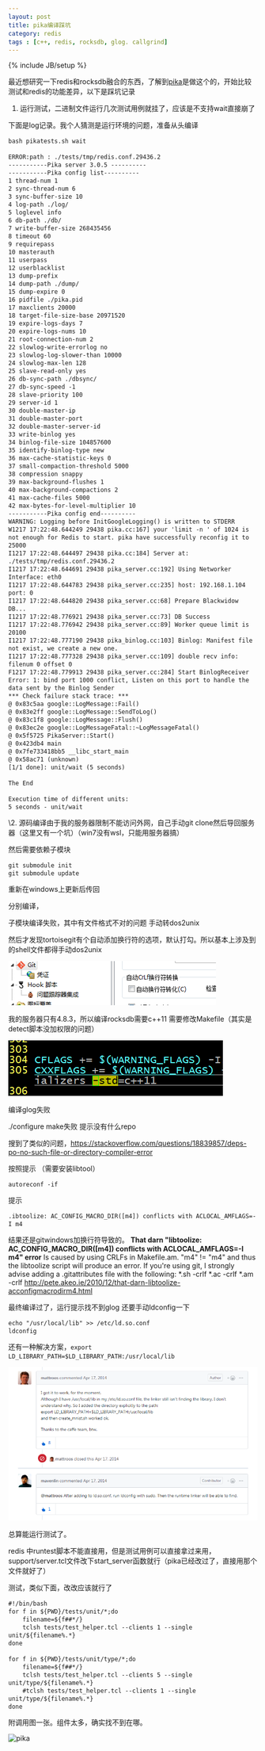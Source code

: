 ```yaml
---
layout: post
title: pika编译踩坑
category: redis
tags : [c++, redis, rocksdb, glog. callgrind]
---
```


{% include JB/setup %}

最近想研究一下redis和rocksdb融合的东西，了解到[pika](https://github.com/Qihoo360/pika)是做这个的，开始比较测试和redis的功能差异，以下是踩坑记录



1. 运行测试，二进制文件运行几次测试用例就挂了，应该是不支持wait直接崩了

下面是log记录。我个人猜测是运行环境的问题，准备从头编译

```
bash pikatests.sh wait

ERROR:path : ./tests/tmp/redis.conf.29436.2
-----------Pika server 3.0.5 ----------
-----------Pika config list----------
1 thread-num 1
2 sync-thread-num 6
3 sync-buffer-size 10
4 log-path ./log/
5 loglevel info
6 db-path ./db/
7 write-buffer-size 268435456
8 timeout 60
9 requirepass
10 masterauth
11 userpass
12 userblacklist
13 dump-prefix
14 dump-path ./dump/
15 dump-expire 0
16 pidfile ./pika.pid
17 maxclients 20000
18 target-file-size-base 20971520
19 expire-logs-days 7
20 expire-logs-nums 10
21 root-connection-num 2
22 slowlog-write-errorlog no
23 slowlog-log-slower-than 10000
24 slowlog-max-len 128
25 slave-read-only yes
26 db-sync-path ./dbsync/
27 db-sync-speed -1
28 slave-priority 100
29 server-id 1
30 double-master-ip
31 double-master-port
32 double-master-server-id
33 write-binlog yes
34 binlog-file-size 104857600
35 identify-binlog-type new
36 max-cache-statistic-keys 0
37 small-compaction-threshold 5000
38 compression snappy
39 max-background-flushes 1
40 max-background-compactions 2
41 max-cache-files 5000
42 max-bytes-for-level-multiplier 10
-----------Pika config end----------
WARNING: Logging before InitGoogleLogging() is written to STDERR
W1217 17:22:48.644249 29438 pika.cc:167] your 'limit -n ' of 1024 is not enough for Redis to start. pika have successfully reconfig it to 25000
I1217 17:22:48.644497 29438 pika.cc:184] Server at: ./tests/tmp/redis.conf.29436.2
I1217 17:22:48.644691 29438 pika_server.cc:192] Using Networker Interface: eth0
I1217 17:22:48.644783 29438 pika_server.cc:235] host: 192.168.1.104 port: 0
I1217 17:22:48.644820 29438 pika_server.cc:68] Prepare Blackwidow DB...
I1217 17:22:48.776921 29438 pika_server.cc:73] DB Success
I1217 17:22:48.776942 29438 pika_server.cc:89] Worker queue limit is 20100
I1217 17:22:48.777190 29438 pika_binlog.cc:103] Binlog: Manifest file not exist, we create a new one.
I1217 17:22:48.777328 29438 pika_server.cc:109] double recv info: filenum 0 offset 0
F1217 17:22:48.779913 29438 pika_server.cc:284] Start BinlogReceiver Error: 1: bind port 1000 conflict, Listen on this port to handle the data sent by the Binlog Sender
*** Check failure stack trace: ***
@ 0x83c5aa google::LogMessage::Fail()
@ 0x83e2ff google::LogMessage::SendToLog()
@ 0x83c1f8 google::LogMessage::Flush()
@ 0x83ec2e google::LogMessageFatal::~LogMessageFatal()
@ 0x5f5725 PikaServer::Start()
@ 0x423db4 main
@ 0x7fe733418bb5 __libc_start_main
@ 0x58ac71 (unknown)
[1/1 done]: unit/wait (5 seconds)

The End

Execution time of different units:
5 seconds - unit/wait
```



\2. 源码编译由于我的服务器限制不能访问外网，自己手动git clone然后导回服务器（这里又有一个坑）（win7没有wsl，只能用服务器搞）

然后需要依赖子模块

```
git submodule init
git submodule update
```

重新在windows上更新后传回

分别编译，

子模块编译失败，其中有文件格式不对的问题 手动转dos2unix

然后才发现tortoisegit有个自动添加换行符的选项，默认打勾。所以基本上涉及到的shell文件都得手动dos2unix

![img](../../assets/v2-2053ae5cd874a5d77bba250206697858_b.png)



我的服务器只有4.8.3，所以编译rocksdb需要c++11 需要修改Makefile（其实是detect脚本没加权限的问题）

![img](../../assets/v2-8d148845e621bc2d5445bcdde12004aa_b.png)



编译glog失败

./configure make失败 提示没有什么repo 

搜到了类似的问题，<https://stackoverflow.com/questions/18839857/deps-po-no-such-file-or-directory-compiler-error>

按照提示 （需要安装libtool）

```
autoreconf -if
```

提示

```
.ibtoolize: AC_CONFIG_MACRO_DIR([m4]) conflicts with ACLOCAL_AMFLAGS=-I m4 
```

结果还是gitwindows加换行符导致的。 **That darn "libtoolize: AC_CONFIG_MACRO_DIR([m4]) conflicts with ACLOCAL_AMFLAGS=-I m4" error**   Is caused by using CRLFs in Makefile.am. "m4<CR>" != "m4" and thus the libtoolize script will produce an error. If you're using git, I strongly advise adding a .gitattributes file with the following: *.sh     -crlf *.ac     -crlf *.am     -crlf  http://pete.akeo.ie/2010/12/that-darn-libtoolize-acconfigmacrodirm4.html  

最终编译过了，运行提示找不到glog 还要手动ldconfig一下

```
echo "/usr/local/lib" >> /etc/ld.so.conf
ldconfig
```



还有一种解决方案，```export LD_LIBRARY_PATH=$LD_LIBRARY_PATH:/usr/local/lib```

![1552045590285](../../assets/1552045590285.png)

 总算能运行测试了。

redis 中runtest脚本不能直接用，但是测试用例可以直接拿过来用，support/server.tcl文件改下start_server函数就行（pika已经改过了，直接用那个文件就好了）



测试，类似下面，改改应该就行了

```
#!/bin/bash
for f in ${PWD}/tests/unit/*;do
    filename=${f##*/}
    tclsh tests/test_helper.tcl --clients 1 --single unit/${filename%.*}
done

for f in ${PWD}/tests/unit/type/*;do
    filename=${f##*/}
    tclsh tests/test_helper.tcl --clients 5 --single  unit/type/${filename%.*}
    #tclsh tests/test_helper.tcl --clients 1 --single unit/type/${filename%.*}
done
```





附调用图一张。组件太多，确实找不到在哪。

![pika](../../assets/pika.svg)